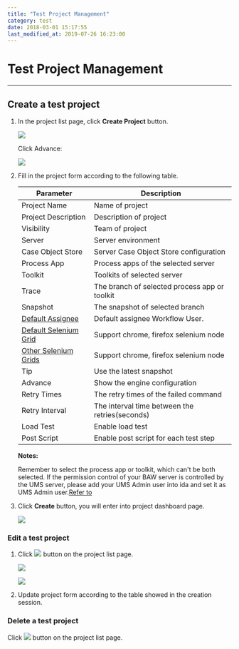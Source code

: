 ```yaml
---
title: "Test Project Management"
category: test
date: 2018-03-01 15:17:55
last_modified_at: 2019-07-26 16:23:00
---
```


# Test Project Management
***

## Create a test project

  1. In the project list page, click **Create Project** button.
  
     ![][tutorial_createproject] 
     
     Click Advance: 
     
     ![][tutorial_createproject_advance] 
  
  2. Fill in the project form according to the following table.
  
     Parameter             | Description       
     ----------------------|-------------------
     Project Name          |Name of project    
     Project Description   |Description of project
     Visibility            |Team of project
     Server                |Server environment
     Case Object Store     |Server Case Object Store configuration
     Process App           |Process apps of the selected server
     Toolkit               |Toolkits of  selected server
     Trace                 |The branch of selected process app or toolkit
     Snapshot              |The snapshot of selected branch
     [Default Assignee][3] |Default assignee Workflow User. 
     [Default Selenium Grid][2]  |Support chrome, firefox selenium node 
     [Other Selenium Grids][2]    |Support chrome, firefox selenium node 
     Tip                   |Use the latest snapshot 
     Advance               |Show the engine configuration
     Retry Times           |The retry times of the failed command
     Retry Interval        |The interval time between the retries(seconds) 
	 Load Test             |Enable load test
	 Post Script           |Enable post script for each test step	 
     
     **Notes:**     
     
     Remember to select the process app or toolkit, which can't be both selected.
     If the permission control of your BAW server is controlled by the UMS server, please add your UMS Admin user into ida and set it as UMS Admin user.[Refer to][3]
        
  3. Click **Create** button, you will enter into project dashboard page.

     ![][tutorial_project_info] 
  
### Edit a test project

  1. Click ![][test_project_edit_button] button on the project list page.
  
     ![][tutorial_project_list]
     
     ![][test_project_edit_form]
     
  2. Update project form according to the table showed in the creation session.
   
### Delete a test project

  Click ![][test_project_delete_button] button on the project list page.
  
     

[test_sharing_project]: ../images/test/test_sharing_project.PNG
[test_sharing_project_list]: ../images/test/test_sharing_project_list.PNG
[test_sharing_project_form]: ../images/test/test_sharing_project_form.PNG
[test_project_edit_form]: ../images/test/test_project_edit_form.PNG
[test_project_edit_button]: ../images/test/test_project_edit_button.PNG
[test_project_delete_button]: ../images/test/test_project_delete_button.PNG
[tutorial_project_list]: ../images/tutorial/tutorial_project_list.PNG
[tutorial_createproject]: ../images/tutorial/tuorial_project_create.PNG 
[tutorial_project_info]: ../images/tutorial/tutorial_project_info.PNG
[1]: ../administration/administration-bpm-configuration.html
[2]: ../administration/administration-selenium-hub-configuration.html
[3]: ../administration/administration-baw-configuration.html#add-user-to-a-bpm-server
[tutorial_createproject_advance]: ../images/tutorial/tuorial_project_create_advance.PNG 
